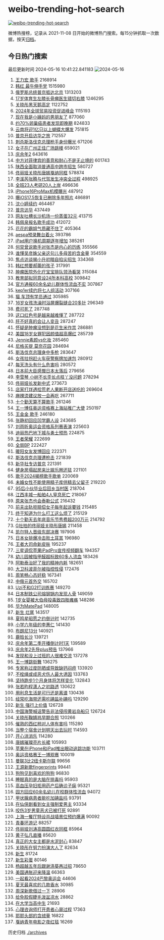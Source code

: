 # weibo-trending-hot-search

[![weibo-trending-hot-search](https://github.com/ameizi/weibo-trending-hot-search/actions/workflows/ci.yml/badge.svg)](https://github.com/ameizi/weibo-trending-hot-search/actions/workflows/ci.yml)

微博热搜榜，记录从 2021-11-08 日开始的微博热门搜索。每15分钟抓取一次数据，按天[归档](./archives)。

## 今日热门搜索

<!-- BEGIN --> 
最后更新时间 2024-05-16 10:41:22.841183 
![2024-05-16](https://imgs-storage.s3.us-east-005.backblazeb2.com/20240516/2024-05-16.png?versionId=4_z8fbbed132d73df8689c40f13_f100b5a6925d7eade_d20240516_m024122_c005_v0501010_t0038_u01715827282400) 
1. [王力宏 歌手](https://s.weibo.com/weibo?q=%E7%8E%8B%E5%8A%9B%E5%AE%8F%20%E6%AD%8C%E6%89%8B&t=31&band_rank=1&Refer=top) 2168914
1. [韩红 最牛伸手党](https://s.weibo.com/weibo?q=%E9%9F%A9%E7%BA%A2%20%E6%9C%80%E7%89%9B%E4%BC%B8%E6%89%8B%E5%85%9A&t=31&band_rank=1&Refer=top) 1515980
1. [俄罗斯总统普京抵达北京](https://s.weibo.com/weibo?q=%23%E4%BF%84%E7%BD%97%E6%96%AF%E6%80%BB%E7%BB%9F%E6%99%AE%E4%BA%AC%E6%8A%B5%E8%BE%BE%E5%8C%97%E4%BA%AC%23&t=31&band_rank=6&Refer=top) 1313203
1. [17岁体育生左膝长骨瘤医生错切右膝](https://s.weibo.com/weibo?q=%2317%E5%B2%81%E4%BD%93%E8%82%B2%E7%94%9F%E5%B7%A6%E8%86%9D%E9%95%BF%E9%AA%A8%E7%98%A4%E5%8C%BB%E7%94%9F%E9%94%99%E5%88%87%E5%8F%B3%E8%86%9D%23&t=31&band_rank=2&Refer=top) 1246295
1. [关晓彤黑天鹅高定](https://s.weibo.com/weibo?q=%23%E5%85%B3%E6%99%93%E5%BD%A4%E9%BB%91%E5%A4%A9%E9%B9%85%E9%AB%98%E5%AE%9A%23&t=31&band_rank=2&Refer=top) 1122752
1. [2024年全球贸易投资促进峰会](https://s.weibo.com/weibo?q=%232024%E5%B9%B4%E5%85%A8%E7%90%83%E8%B4%B8%E6%98%93%E6%8A%95%E8%B5%84%E4%BF%83%E8%BF%9B%E5%B3%B0%E4%BC%9A%23&t=31&band_rank=3&Refer=top) 1115193
1. [现在我是小姨妈的男朋友了](https://s.weibo.com/weibo?q=%E7%8E%B0%E5%9C%A8%E6%88%91%E6%98%AF%E5%B0%8F%E5%A7%A8%E5%A6%88%E7%9A%84%E7%94%B7%E6%9C%8B%E5%8F%8B%E4%BA%86&t=31&band_rank=31&Refer=top) 877060
1. [约70%卵巢癌患者发现即晚期](https://s.weibo.com/weibo?q=%23%E7%BA%A670%25%E5%8D%B5%E5%B7%A2%E7%99%8C%E6%82%A3%E8%80%85%E5%8F%91%E7%8E%B0%E5%8D%B3%E6%99%9A%E6%9C%9F%23&t=31&band_rank=18&Refer=top) 824833
1. [云南将迎1亿只以上蝴蝶大爆发](https://s.weibo.com/weibo?q=%23%E4%BA%91%E5%8D%97%E5%B0%86%E8%BF%8E1%E4%BA%BF%E5%8F%AA%E4%BB%A5%E4%B8%8A%E8%9D%B4%E8%9D%B6%E5%A4%A7%E7%88%86%E5%8F%91%23&t=31&band_rank=20&Refer=top) 751815
1. [普京开启访华之旅](https://s.weibo.com/weibo?q=%23%E6%99%AE%E4%BA%AC%E5%BC%80%E5%90%AF%E8%AE%BF%E5%8D%8E%E4%B9%8B%E6%97%85%23&t=31&band_rank=4&Refer=top) 712557
1. [刺杀斯洛伐克总理枪手身份曝光](https://s.weibo.com/weibo?q=%23%E5%88%BA%E6%9D%80%E6%96%AF%E6%B4%9B%E4%BC%90%E5%85%8B%E6%80%BB%E7%90%86%E6%9E%AA%E6%89%8B%E8%BA%AB%E4%BB%BD%E6%9B%9D%E5%85%89%23&t=31&band_rank=8&Refer=top) 671206
1. [女子在广州正佳广场跳楼](https://s.weibo.com/weibo?q=%23%E5%A5%B3%E5%AD%90%E5%9C%A8%E5%B9%BF%E5%B7%9E%E6%AD%A3%E4%BD%B3%E5%B9%BF%E5%9C%BA%E8%B7%B3%E6%A5%BC%23&t=31&band_rank=40&Refer=top) 659021
1. [庆余年2](https://s.weibo.com/weibo?q=%E5%BA%86%E4%BD%99%E5%B9%B42&t=31&band_rank=27&Refer=top) 643616
1. [中方对菲律宾的善意和耐心不是无止境的](https://s.weibo.com/weibo?q=%E4%B8%AD%E6%96%B9%E5%AF%B9%E8%8F%B2%E5%BE%8B%E5%AE%BE%E7%9A%84%E5%96%84%E6%84%8F%E5%92%8C%E8%80%90%E5%BF%83%E4%B8%8D%E6%98%AF%E6%97%A0%E6%AD%A2%E5%A2%83%E7%9A%84&t=31&band_rank=9&Refer=top) 601743
1. [陕西全面取消普通高中跨市招生](https://s.weibo.com/weibo?q=%23%E9%99%95%E8%A5%BF%E5%85%A8%E9%9D%A2%E5%8F%96%E6%B6%88%E6%99%AE%E9%80%9A%E9%AB%98%E4%B8%AD%E8%B7%A8%E5%B8%82%E6%8B%9B%E7%94%9F%23&t=31&band_rank=12&Refer=top) 580727
1. [佟丽娅关晓彤唐嫣戛纳同框](https://s.weibo.com/weibo?q=%23%E4%BD%9F%E4%B8%BD%E5%A8%85%E5%85%B3%E6%99%93%E5%BD%A4%E5%94%90%E5%AB%A3%E6%88%9B%E7%BA%B3%E5%90%8C%E6%A1%86%23&t=31&band_rank=7&Refer=top) 578874
1. [李溪芮张腾与代驾发生冲突全过程](https://s.weibo.com/weibo?q=%23%E6%9D%8E%E6%BA%AA%E8%8A%AE%E5%BC%A0%E8%85%BE%E4%B8%8E%E4%BB%A3%E9%A9%BE%E5%8F%91%E7%94%9F%E5%86%B2%E7%AA%81%E5%85%A8%E8%BF%87%E7%A8%8B%23&t=31&band_rank=11&Refer=top) 498925
1. [全班23人考研20人上岸](https://s.weibo.com/weibo?q=%23%E5%85%A8%E7%8F%AD23%E4%BA%BA%E8%80%83%E7%A0%9420%E4%BA%BA%E4%B8%8A%E5%B2%B8%23&t=31&band_rank=27&Refer=top) 496636
1. [iPhone16ProMax机模曝光](https://s.weibo.com/weibo?q=%23iPhone16ProMax%E6%9C%BA%E6%A8%A1%E6%9B%9D%E5%85%89%23&t=31&band_rank=17&Refer=top) 487912
1. [曝iOS17.5恢复已删除多年照片](https://s.weibo.com/weibo?q=%23%E6%9B%9DiOS17.5%E6%81%A2%E5%A4%8D%E5%B7%B2%E5%88%A0%E9%99%A4%E5%A4%9A%E5%B9%B4%E7%85%A7%E7%89%87%23&t=31&band_rank=11&Refer=top) 486891
1. [沈小婷续约](https://s.weibo.com/weibo?q=%23%E6%B2%88%E5%B0%8F%E5%A9%B7%E7%BB%AD%E7%BA%A6%23&t=31&band_rank=13&Refer=top) 464467
1. [普京访华](https://s.weibo.com/weibo?q=%23%E6%99%AE%E4%BA%AC%E8%AE%BF%E5%8D%8E%23&t=31&band_rank=8&Refer=top) 437449
1. [网友吐槽长沙机场一份蒸蛋32元](https://s.weibo.com/weibo?q=%23%E7%BD%91%E5%8F%8B%E5%90%90%E6%A7%BD%E9%95%BF%E6%B2%99%E6%9C%BA%E5%9C%BA%E4%B8%80%E4%BB%BD%E8%92%B8%E8%9B%8B32%E5%85%83%23&t=31&band_rank=8&Refer=top) 413715
1. [韩佩泉报名歌手成功](https://s.weibo.com/weibo?q=%23%E9%9F%A9%E4%BD%A9%E6%B3%89%E6%8A%A5%E5%90%8D%E6%AD%8C%E6%89%8B%E6%88%90%E5%8A%9F%23&t=31&band_rank=4&Refer=top) 412072
1. [花花的霸姐气质藏不住了](https://s.weibo.com/weibo?q=%23%E8%8A%B1%E8%8A%B1%E7%9A%84%E9%9C%B8%E5%A7%90%E6%B0%94%E8%B4%A8%E8%97%8F%E4%B8%8D%E4%BD%8F%E4%BA%86%23&t=31&band_rank=10&Refer=top) 405364
1. [aespa预录舞台着火](https://s.weibo.com/weibo?q=%23aespa%E9%A2%84%E5%BD%95%E8%88%9E%E5%8F%B0%E7%9D%80%E7%81%AB%23&t=31&band_rank=24&Refer=top) 393786
1. [iPad用户换机周期逐年增加](https://s.weibo.com/weibo?q=%23iPad%E7%94%A8%E6%88%B7%E6%8D%A2%E6%9C%BA%E5%91%A8%E6%9C%9F%E9%80%90%E5%B9%B4%E5%A2%9E%E5%8A%A0%23&t=31&band_rank=41&Refer=top) 385261
1. [何炅曾说歌手对张杰是内心的历练](https://s.weibo.com/weibo?q=%23%E4%BD%95%E7%82%85%E6%9B%BE%E8%AF%B4%E6%AD%8C%E6%89%8B%E5%AF%B9%E5%BC%A0%E6%9D%B0%E6%98%AF%E5%86%85%E5%BF%83%E7%9A%84%E5%8E%86%E7%BB%83%23&t=31&band_rank=27&Refer=top) 355566
1. [谁懂吴彦姝父亲这句儿多母苦的含金量](https://s.weibo.com/weibo?q=%E8%B0%81%E6%87%82%E5%90%B4%E5%BD%A6%E5%A7%9D%E7%88%B6%E4%BA%B2%E8%BF%99%E5%8F%A5%E5%84%BF%E5%A4%9A%E6%AF%8D%E8%8B%A6%E7%9A%84%E5%90%AB%E9%87%91%E9%87%8F&t=31&band_rank=14&Refer=top) 354559
1. [焦点访谈揭小升初暗自掐尖招生](https://s.weibo.com/weibo?q=%23%E7%84%A6%E7%82%B9%E8%AE%BF%E8%B0%88%E6%8F%AD%E5%B0%8F%E5%8D%87%E5%88%9D%E6%9A%97%E8%87%AA%E6%8E%90%E5%B0%96%E6%8B%9B%E7%94%9F%23&t=31&band_rank=15&Refer=top) 334368
1. [韩红想要郝蕾的孩子](https://s.weibo.com/weibo?q=%23%E9%9F%A9%E7%BA%A2%E6%83%B3%E8%A6%81%E9%83%9D%E8%95%BE%E7%9A%84%E5%AD%A9%E5%AD%90%23&t=31&band_rank=16&Refer=top) 317991
1. [肿瘤医院外化疗宝宝排队领汤看哭](https://s.weibo.com/weibo?q=%23%E8%82%BF%E7%98%A4%E5%8C%BB%E9%99%A2%E5%A4%96%E5%8C%96%E7%96%97%E5%AE%9D%E5%AE%9D%E6%8E%92%E9%98%9F%E9%A2%86%E6%B1%A4%E7%9C%8B%E5%93%AD%23&t=31&band_rank=17&Refer=top) 315084
1. [教育部拟同意设24所本科高校](https://s.weibo.com/weibo?q=%23%E6%95%99%E8%82%B2%E9%83%A8%E6%8B%9F%E5%90%8C%E6%84%8F%E8%AE%BE24%E6%89%80%E6%9C%AC%E7%A7%91%E9%AB%98%E6%A0%A1%23&t=31&band_rank=2&Refer=top) 309842
1. [官方通报60余名幼儿群体性流血不实](https://s.weibo.com/weibo?q=%23%E5%AE%98%E6%96%B9%E9%80%9A%E6%8A%A560%E4%BD%99%E5%90%8D%E5%B9%BC%E5%84%BF%E7%BE%A4%E4%BD%93%E6%80%A7%E6%B5%81%E8%A1%80%E4%B8%8D%E5%AE%9E%23&t=31&band_rank=2&Refer=top) 307867
1. [kep1er续约将七人组活动](https://s.weibo.com/weibo?q=%23kep1er%E7%BB%AD%E7%BA%A6%E5%B0%86%E4%B8%83%E4%BA%BA%E7%BB%84%E6%B4%BB%E5%8A%A8%23&t=31&band_rank=15&Refer=top) 307166
1. [猫 车顶有学员通过](https://s.weibo.com/weibo?q=%E7%8C%AB%20%E8%BD%A6%E9%A1%B6%E6%9C%89%E5%AD%A6%E5%91%98%E9%80%9A%E8%BF%87&t=31&band_rank=31&Refer=top) 305985
1. [16岁女孩洗澡时浴屏爆裂缝合20多针](https://s.weibo.com/weibo?q=%2316%E5%B2%81%E5%A5%B3%E5%AD%A9%E6%B4%97%E6%BE%A1%E6%97%B6%E6%B5%B4%E5%B1%8F%E7%88%86%E8%A3%82%E7%BC%9D%E5%90%8820%E5%A4%9A%E9%92%88%23&t=31&band_rank=22&Refer=top) 296349
1. [费可死了](https://s.weibo.com/weibo?q=%23%E8%B4%B9%E5%8F%AF%E6%AD%BB%E4%BA%86%23&t=31&band_rank=7&Refer=top) 287748
1. [这口红色号是越来越难懂了](https://s.weibo.com/weibo?q=%E8%BF%99%E5%8F%A3%E7%BA%A2%E8%89%B2%E5%8F%B7%E6%98%AF%E8%B6%8A%E6%9D%A5%E8%B6%8A%E9%9A%BE%E6%87%82%E4%BA%86&t=31&band_rank=20&Refer=top) 287722
1. [肝不好真的会让人变丑](https://s.weibo.com/weibo?q=%23%E8%82%9D%E4%B8%8D%E5%A5%BD%E7%9C%9F%E7%9A%84%E4%BC%9A%E8%AE%A9%E4%BA%BA%E5%8F%98%E4%B8%91%23&t=31&band_rank=37&Refer=top) 287247
1. [怀疑是肿瘤没想到是花生米作祟](https://s.weibo.com/weibo?q=%23%E6%80%80%E7%96%91%E6%98%AF%E8%82%BF%E7%98%A4%E6%B2%A1%E6%83%B3%E5%88%B0%E6%98%AF%E8%8A%B1%E7%94%9F%E7%B1%B3%E4%BD%9C%E7%A5%9F%23&t=31&band_rank=31&Refer=top) 286881
1. [美国18岁女罪犯因颜值超高爆红](https://s.weibo.com/weibo?q=%23%E7%BE%8E%E5%9B%BD18%E5%B2%81%E5%A5%B3%E7%BD%AA%E7%8A%AF%E5%9B%A0%E9%A2%9C%E5%80%BC%E8%B6%85%E9%AB%98%E7%88%86%E7%BA%A2%23&t=31&band_rank=23&Refer=top) 285739
1. [Jennie素颜vs化妆](https://s.weibo.com/weibo?q=%23Jennie%E7%B4%A0%E9%A2%9Cvs%E5%8C%96%E5%A6%86%23&t=31&band_rank=32&Refer=top) 285460
1. [尼格买提 莫奈花园](https://s.weibo.com/weibo?q=%E5%B0%BC%E6%A0%BC%E4%B9%B0%E6%8F%90%20%E8%8E%AB%E5%A5%88%E8%8A%B1%E5%9B%AD&t=31&band_rank=15&Refer=top) 284694
1. [斯洛伐克总理身中多枪](https://s.weibo.com/weibo?q=%23%E6%96%AF%E6%B4%9B%E4%BC%90%E5%85%8B%E6%80%BB%E7%90%86%E8%BA%AB%E4%B8%AD%E5%A4%9A%E6%9E%AA%23&t=31&band_rank=40&Refer=top) 283647
1. [女孩拄拐赶火车获警察牌加速包](https://s.weibo.com/weibo?q=%23%E5%A5%B3%E5%AD%A9%E6%8B%84%E6%8B%90%E8%B5%B6%E7%81%AB%E8%BD%A6%E8%8E%B7%E8%AD%A6%E5%AF%9F%E7%89%8C%E5%8A%A0%E9%80%9F%E5%8C%85%23&t=31&band_rank=10&Refer=top) 280912
1. [每天洗头有什么危害吗](https://s.weibo.com/weibo?q=%23%E6%AF%8F%E5%A4%A9%E6%B4%97%E5%A4%B4%E6%9C%89%E4%BB%80%E4%B9%88%E5%8D%B1%E5%AE%B3%E5%90%97%23&t=31&band_rank=23&Refer=top) 280572
1. [日本前大臣感慨日本太落后](https://s.weibo.com/weibo?q=%23%E6%97%A5%E6%9C%AC%E5%89%8D%E5%A4%A7%E8%87%A3%E6%84%9F%E6%85%A8%E6%97%A5%E6%9C%AC%E5%A4%AA%E8%90%BD%E5%90%8E%23&t=31&band_rank=48&Refer=top) 279656
1. [李雪琴 小树不长歪长点枝丫没问题](https://s.weibo.com/weibo?q=%E6%9D%8E%E9%9B%AA%E7%90%B4%20%E5%B0%8F%E6%A0%91%E4%B8%8D%E9%95%BF%E6%AD%AA%E9%95%BF%E7%82%B9%E6%9E%9D%E4%B8%AB%E6%B2%A1%E9%97%AE%E9%A2%98&t=31&band_rank=32&Refer=top) 278294
1. [佟丽娅长发新中式](https://s.weibo.com/weibo?q=%23%E4%BD%9F%E4%B8%BD%E5%A8%85%E9%95%BF%E5%8F%91%E6%96%B0%E4%B8%AD%E5%BC%8F%23&t=31&band_rank=43&Refer=top) 273673
1. [店家打烊遇拾荒老人果断开店送吃的](https://s.weibo.com/weibo?q=%23%E5%BA%97%E5%AE%B6%E6%89%93%E7%83%8A%E9%81%87%E6%8B%BE%E8%8D%92%E8%80%81%E4%BA%BA%E6%9E%9C%E6%96%AD%E5%BC%80%E5%BA%97%E9%80%81%E5%90%83%E7%9A%84%23&t=31&band_rank=30&Refer=top) 269604
1. [麻辣烫建议放一会再吃](https://s.weibo.com/weibo?q=%23%E9%BA%BB%E8%BE%A3%E7%83%AB%E5%BB%BA%E8%AE%AE%E6%94%BE%E4%B8%80%E4%BC%9A%E5%86%8D%E5%90%83%23&t=31&band_rank=33&Refer=top) 267711
1. [十个勤天算不算歌手](https://s.weibo.com/weibo?q=%23%E5%8D%81%E4%B8%AA%E5%8B%A4%E5%A4%A9%E7%AE%97%E4%B8%8D%E7%AE%97%E6%AD%8C%E6%89%8B%23&t=31&band_rank=33&Refer=top) 261246
1. [王一博任奥运资格赛上海站推广大使](https://s.weibo.com/weibo?q=%23%E7%8E%8B%E4%B8%80%E5%8D%9A%E4%BB%BB%E5%A5%A5%E8%BF%90%E8%B5%84%E6%A0%BC%E8%B5%9B%E4%B8%8A%E6%B5%B7%E7%AB%99%E6%8E%A8%E5%B9%BF%E5%A4%A7%E4%BD%BF%23&t=31&band_rank=29&Refer=top) 250197
1. [王金金 歌手](https://s.weibo.com/weibo?q=%E7%8E%8B%E9%87%91%E9%87%91%20%E6%AD%8C%E6%89%8B&t=31&band_rank=30&Refer=top) 246180
1. [张静初回应凹学霸人设](https://s.weibo.com/weibo?q=%E5%BC%A0%E9%9D%99%E5%88%9D%E5%9B%9E%E5%BA%94%E5%87%B9%E5%AD%A6%E9%9C%B8%E4%BA%BA%E8%AE%BE&t=31&band_rank=21&Refer=top) 243685
1. [刘雨昕奥运会资格系列赛表演](https://s.weibo.com/weibo?q=%E5%88%98%E9%9B%A8%E6%98%95%E5%A5%A5%E8%BF%90%E4%BC%9A%E8%B5%84%E6%A0%BC%E7%B3%BB%E5%88%97%E8%B5%9B%E8%A1%A8%E6%BC%94&t=31&band_rank=30&Refer=top) 225603
1. [迪丽热巴地下城与勇士预热](https://s.weibo.com/weibo?q=%23%E8%BF%AA%E4%B8%BD%E7%83%AD%E5%B7%B4%E5%9C%B0%E4%B8%8B%E5%9F%8E%E4%B8%8E%E5%8B%87%E5%A3%AB%E9%A2%84%E7%83%AD%23&t=31&band_rank=27&Refer=top) 224875
1. [王者荣耀](https://s.weibo.com/weibo?q=%E7%8E%8B%E8%80%85%E8%8D%A3%E8%80%80&t=31&band_rank=31&Refer=top) 222699
1. [全局BP](https://s.weibo.com/weibo?q=%E5%85%A8%E5%B1%80BP&t=31&band_rank=16&Refer=top) 222427
1. [暖阳女友发博回应](https://s.weibo.com/weibo?q=%23%E6%9A%96%E9%98%B3%E5%A5%B3%E5%8F%8B%E5%8F%91%E5%8D%9A%E5%9B%9E%E5%BA%94%23&t=31&band_rank=5&Refer=top) 222371
1. [斯洛伐克总理遭枪击](https://s.weibo.com/weibo?q=%23%E6%96%AF%E6%B4%9B%E4%BC%90%E5%85%8B%E6%80%BB%E7%90%86%E9%81%AD%E6%9E%AA%E5%87%BB%23&t=31&band_rank=6&Refer=top) 221839
1. [新华社专访普京](https://s.weibo.com/weibo?q=%23%E6%96%B0%E5%8D%8E%E7%A4%BE%E4%B8%93%E8%AE%BF%E6%99%AE%E4%BA%AC%23&t=31&band_rank=50&Refer=top) 221391
1. [健身房塌起房来比娱乐圈还猛](https://s.weibo.com/weibo?q=%23%E5%81%A5%E8%BA%AB%E6%88%BF%E5%A1%8C%E8%B5%B7%E6%88%BF%E6%9D%A5%E6%AF%94%E5%A8%B1%E4%B9%90%E5%9C%88%E8%BF%98%E7%8C%9B%23&t=31&band_rank=27&Refer=top) 221101
1. [歌手2024揭榜歌手歌单](https://s.weibo.com/weibo?q=%23%E6%AD%8C%E6%89%8B2024%E6%8F%AD%E6%A6%9C%E6%AD%8C%E6%89%8B%E6%AD%8C%E5%8D%95%23&t=31&band_rank=8&Refer=top) 220069
1. [未婚女性不能使用精子库供精去父留子](https://s.weibo.com/weibo?q=%23%E6%9C%AA%E5%A9%9A%E5%A5%B3%E6%80%A7%E4%B8%8D%E8%83%BD%E4%BD%BF%E7%94%A8%E7%B2%BE%E5%AD%90%E5%BA%93%E4%BE%9B%E7%B2%BE%E5%8E%BB%E7%88%B6%E7%95%99%E5%AD%90%23&t=31&band_rank=9&Refer=top) 219220
1. [95后小伙毕业后回乡当村医](https://s.weibo.com/weibo?q=%2395%E5%90%8E%E5%B0%8F%E4%BC%99%E6%AF%95%E4%B8%9A%E5%90%8E%E5%9B%9E%E4%B9%A1%E5%BD%93%E6%9D%91%E5%8C%BB%23&t=31&band_rank=10&Refer=top) 218704
1. [江西丰城一船舶4人窒息死亡](https://s.weibo.com/weibo?q=%23%E6%B1%9F%E8%A5%BF%E4%B8%B0%E5%9F%8E%E4%B8%80%E8%88%B9%E8%88%B64%E4%BA%BA%E7%AA%92%E6%81%AF%E6%AD%BB%E4%BA%A1%23&t=31&band_rank=17&Refer=top) 218067
1. [原来张杰也会泰勒公式](https://s.weibo.com/weibo?q=%23%E5%8E%9F%E6%9D%A5%E5%BC%A0%E6%9D%B0%E4%B9%9F%E4%BC%9A%E6%B3%B0%E5%8B%92%E5%85%AC%E5%BC%8F%23&t=31&band_rank=12&Refer=top) 216432
1. [前夫出轨拒赔偿女子每年起诉要钱](https://s.weibo.com/weibo?q=%23%E5%89%8D%E5%A4%AB%E5%87%BA%E8%BD%A8%E6%8B%92%E8%B5%94%E5%81%BF%E5%A5%B3%E5%AD%90%E6%AF%8F%E5%B9%B4%E8%B5%B7%E8%AF%89%E8%A6%81%E9%92%B1%23&t=31&band_rank=43&Refer=top) 215485
1. [终于知道为什么打工这么烦了](https://s.weibo.com/weibo?q=%23%E7%BB%88%E4%BA%8E%E7%9F%A5%E9%81%93%E4%B8%BA%E4%BB%80%E4%B9%88%E6%89%93%E5%B7%A5%E8%BF%99%E4%B9%88%E7%83%A6%E4%BA%86%23&t=31&band_rank=39&Refer=top) 215129
1. [十个勤天去年底音乐节秀费超200万元](https://s.weibo.com/weibo?q=%23%E5%8D%81%E4%B8%AA%E5%8B%A4%E5%A4%A9%E5%8E%BB%E5%B9%B4%E5%BA%95%E9%9F%B3%E4%B9%90%E8%8A%82%E7%A7%80%E8%B4%B9%E8%B6%85200%E4%B8%87%E5%85%83%23&t=31&band_rank=14&Refer=top) 214792
1. [G社拍的佟丽娅关晓彤唐嫣](https://s.weibo.com/weibo?q=%23G%E7%A4%BE%E6%8B%8D%E7%9A%84%E4%BD%9F%E4%B8%BD%E5%A8%85%E5%85%B3%E6%99%93%E5%BD%A4%E5%94%90%E5%AB%A3%23&t=31&band_rank=35&Refer=top) 211458
1. [凯尔特人晋级东部决赛](https://s.weibo.com/weibo?q=%23%E5%87%AF%E5%B0%94%E7%89%B9%E4%BA%BA%E6%99%8B%E7%BA%A7%E4%B8%9C%E9%83%A8%E5%86%B3%E8%B5%9B%23&t=31&band_rank=36&Refer=top) 197906
1. [日本女排爆冷击败土耳其](https://s.weibo.com/weibo?q=%23%E6%97%A5%E6%9C%AC%E5%A5%B3%E6%8E%92%E7%88%86%E5%86%B7%E5%87%BB%E8%B4%A5%E5%9C%9F%E8%80%B3%E5%85%B6%23&t=31&band_rank=37&Refer=top) 196980
1. [王者大司命新皮肤](https://s.weibo.com/weibo?q=%23%E7%8E%8B%E8%80%85%E5%A4%A7%E5%8F%B8%E5%91%BD%E6%96%B0%E7%9A%AE%E8%82%A4%23&t=31&band_rank=38&Refer=top) 195237
1. [三星调侃苹果iPadPro宣传视频翻车](https://s.weibo.com/weibo?q=%23%E4%B8%89%E6%98%9F%E8%B0%83%E4%BE%83%E8%8B%B9%E6%9E%9CiPadPro%E5%AE%A3%E4%BC%A0%E8%A7%86%E9%A2%91%E7%BF%BB%E8%BD%A6%23&t=31&band_rank=30&Refer=top) 194357
1. [幼儿园被指甲醛超标致60多人流血](https://s.weibo.com/weibo?q=%23%E5%B9%BC%E5%84%BF%E5%9B%AD%E8%A2%AB%E6%8C%87%E7%94%B2%E9%86%9B%E8%B6%85%E6%A0%87%E8%87%B460%E5%A4%9A%E4%BA%BA%E6%B5%81%E8%A1%80%23&t=31&band_rank=13&Refer=top) 183426
1. [阿勒泰治好了我的精神内耗](https://s.weibo.com/weibo?q=%23%E9%98%BF%E5%8B%92%E6%B3%B0%E6%B2%BB%E5%A5%BD%E4%BA%86%E6%88%91%E7%9A%84%E7%B2%BE%E7%A5%9E%E5%86%85%E8%80%97%23&t=31&band_rank=48&Refer=top) 182651
1. [大卫科波菲尔被指控性侵](https://s.weibo.com/weibo?q=%23%E5%A4%A7%E5%8D%AB%E7%A7%91%E6%B3%A2%E8%8F%B2%E5%B0%94%E8%A2%AB%E6%8C%87%E6%8E%A7%E6%80%A7%E4%BE%B5%23&t=31&band_rank=33&Refer=top) 172476
1. [周笔畅心态好稳](https://s.weibo.com/weibo?q=%E5%91%A8%E7%AC%94%E7%95%85%E5%BF%83%E6%80%81%E5%A5%BD%E7%A8%B3&t=31&band_rank=34&Refer=top) 167341
1. [中俄元首外交](https://s.weibo.com/weibo?q=%23%E4%B8%AD%E4%BF%84%E5%85%83%E9%A6%96%E5%A4%96%E4%BA%A4%23&t=31&band_rank=39&Refer=top) 165702
1. [Uzi不和G2打训练赛](https://s.weibo.com/weibo?q=%23Uzi%E4%B8%8D%E5%92%8CG2%E6%89%93%E8%AE%AD%E7%BB%83%E8%B5%9B%23&t=31&band_rank=18&Refer=top) 149270
1. [日本制铁公司熔钢锅内发现人骨](https://s.weibo.com/weibo?q=%23%E6%97%A5%E6%9C%AC%E5%88%B6%E9%93%81%E5%85%AC%E5%8F%B8%E7%86%94%E9%92%A2%E9%94%85%E5%86%85%E5%8F%91%E7%8E%B0%E4%BA%BA%E9%AA%A8%23&t=31&band_rank=19&Refer=top) 149059
1. [1岁女婴被大伯母投毒致四肢瘫痪](https://s.weibo.com/weibo?q=%231%E5%B2%81%E5%A5%B3%E5%A9%B4%E8%A2%AB%E5%A4%A7%E4%BC%AF%E6%AF%8D%E6%8A%95%E6%AF%92%E8%87%B4%E5%9B%9B%E8%82%A2%E7%98%AB%E7%97%AA%23&t=31&band_rank=25&Refer=top) 148286
1. [华为MatePad](https://s.weibo.com/weibo?q=%23%E5%8D%8E%E4%B8%BAMatePad%23&t=31&band_rank=20&Refer=top) 148005
1. [新生 烂尾](https://s.weibo.com/weibo?q=%E6%96%B0%E7%94%9F%20%E7%83%82%E5%B0%BE&t=31&band_rank=24&Refer=top) 143517
1. [夏鸣星昭愿之约倒计时](https://s.weibo.com/weibo?q=%23%E5%A4%8F%E9%B8%A3%E6%98%9F%E6%98%AD%E6%84%BF%E4%B9%8B%E7%BA%A6%E5%80%92%E8%AE%A1%E6%97%B6%23&t=31&band_rank=46&Refer=top) 142735
1. [小学六年级的李惠仁](https://s.weibo.com/weibo?q=%E5%B0%8F%E5%AD%A6%E5%85%AD%E5%B9%B4%E7%BA%A7%E7%9A%84%E6%9D%8E%E6%83%A0%E4%BB%81&t=31&band_rank=26&Refer=top) 141430
1. [布朗尼13分](https://s.weibo.com/weibo?q=%23%E5%B8%83%E6%9C%97%E5%B0%BC13%E5%88%86%23&t=31&band_rank=48&Refer=top) 140921
1. [鹿晗长沙](https://s.weibo.com/weibo?q=%E9%B9%BF%E6%99%97%E9%95%BF%E6%B2%99&t=31&band_rank=27&Refer=top) 139721
1. [庆余年第二季开播倒计时1天](https://s.weibo.com/weibo?q=%23%E5%BA%86%E4%BD%99%E5%B9%B4%E7%AC%AC%E4%BA%8C%E5%AD%A3%E5%BC%80%E6%92%AD%E5%80%92%E8%AE%A1%E6%97%B61%E5%A4%A9%23&t=31&band_rank=28&Refer=top) 139589
1. [庆余年2先导plus预告](https://s.weibo.com/weibo?q=%23%E5%BA%86%E4%BD%99%E5%B9%B42%E5%85%88%E5%AF%BCplus%E9%A2%84%E5%91%8A%23&t=31&band_rank=29&Refer=top) 137966
1. [发现和没上过班的人很难交流](https://s.weibo.com/weibo?q=%23%E5%8F%91%E7%8E%B0%E5%92%8C%E6%B2%A1%E4%B8%8A%E8%BF%87%E7%8F%AD%E7%9A%84%E4%BA%BA%E5%BE%88%E9%9A%BE%E4%BA%A4%E6%B5%81%23&t=31&band_rank=30&Refer=top) 137278
1. [王一博跳街舞](https://s.weibo.com/weibo?q=%23%E7%8E%8B%E4%B8%80%E5%8D%9A%E8%B7%B3%E8%A1%97%E8%88%9E%23&t=31&band_rank=31&Refer=top) 136275
1. [专家称过度防晒或导致缺钙闷痘](https://s.weibo.com/weibo?q=%23%E4%B8%93%E5%AE%B6%E7%A7%B0%E8%BF%87%E5%BA%A6%E9%98%B2%E6%99%92%E6%88%96%E5%AF%BC%E8%87%B4%E7%BC%BA%E9%92%99%E9%97%B7%E7%97%98%23&t=31&band_rank=33&Refer=top) 133920
1. [不栓绳或成恶犬伤人最大诱因](https://s.weibo.com/weibo?q=%23%E4%B8%8D%E6%A0%93%E7%BB%B3%E6%88%96%E6%88%90%E6%81%B6%E7%8A%AC%E4%BC%A4%E4%BA%BA%E6%9C%80%E5%A4%A7%E8%AF%B1%E5%9B%A0%23&t=31&band_rank=50&Refer=top) 133763
1. [坚持跑步1个月身体将怎样变化](https://s.weibo.com/weibo?q=%23%E5%9D%9A%E6%8C%81%E8%B7%91%E6%AD%A51%E4%B8%AA%E6%9C%88%E8%BA%AB%E4%BD%93%E5%B0%86%E6%80%8E%E6%A0%B7%E5%8F%98%E5%8C%96%23&t=31&band_rank=34&Refer=top) 132843
1. [张若昀程潇人之初路透](https://s.weibo.com/weibo?q=%23%E5%BC%A0%E8%8B%A5%E6%98%80%E7%A8%8B%E6%BD%87%E4%BA%BA%E4%B9%8B%E5%88%9D%E8%B7%AF%E9%80%8F%23&t=31&band_rank=48&Refer=top) 130622
1. [用利息生活是可行还是离谱](https://s.weibo.com/weibo?q=%23%E7%94%A8%E5%88%A9%E6%81%AF%E7%94%9F%E6%B4%BB%E6%98%AF%E5%8F%AF%E8%A1%8C%E8%BF%98%E6%98%AF%E7%A6%BB%E8%B0%B1%23&t=31&band_rank=35&Refer=top) 130436
1. [经常吃海带还需吃碘盐补碘吗](https://s.weibo.com/weibo?q=%23%E7%BB%8F%E5%B8%B8%E5%90%83%E6%B5%B7%E5%B8%A6%E8%BF%98%E9%9C%80%E5%90%83%E7%A2%98%E7%9B%90%E8%A1%A5%E7%A2%98%E5%90%97%23&t=31&band_rank=36&Refer=top) 129290
1. [新生 强行上价值](https://s.weibo.com/weibo?q=%E6%96%B0%E7%94%9F%20%E5%BC%BA%E8%A1%8C%E4%B8%8A%E4%BB%B7%E5%80%BC&t=31&band_rank=37&Refer=top) 126728
1. [中国海警喊话警告非法侵闯黄岩岛船只](https://s.weibo.com/weibo?q=%E4%B8%AD%E5%9B%BD%E6%B5%B7%E8%AD%A6%E5%96%8A%E8%AF%9D%E8%AD%A6%E5%91%8A%E9%9D%9E%E6%B3%95%E4%BE%B5%E9%97%AF%E9%BB%84%E5%B2%A9%E5%B2%9B%E8%88%B9%E5%8F%AA&t=31&band_rank=40&Refer=top) 126724
1. [关晓彤鞠婧祎早期合照](https://s.weibo.com/weibo?q=%23%E5%85%B3%E6%99%93%E5%BD%A4%E9%9E%A0%E5%A9%A7%E7%A5%8E%E6%97%A9%E6%9C%9F%E5%90%88%E7%85%A7%23&t=31&band_rank=38&Refer=top) 120266
1. [催熟的西红柿对人体有害吗](https://s.weibo.com/weibo?q=%23%E5%82%AC%E7%86%9F%E7%9A%84%E8%A5%BF%E7%BA%A2%E6%9F%BF%E5%AF%B9%E4%BA%BA%E4%BD%93%E6%9C%89%E5%AE%B3%E5%90%97%23&t=31&band_rank=49&Refer=top) 115280
1. [当整个宿舍计划明天出去玩时](https://s.weibo.com/weibo?q=%23%E5%BD%93%E6%95%B4%E4%B8%AA%E5%AE%BF%E8%88%8D%E8%AE%A1%E5%88%92%E6%98%8E%E5%A4%A9%E5%87%BA%E5%8E%BB%E7%8E%A9%E6%97%B6%23&t=31&band_rank=45&Refer=top) 114593
1. [开心消消乐](https://s.weibo.com/weibo?q=%23%E5%BC%80%E5%BF%83%E6%B6%88%E6%B6%88%E4%B9%90%23&t=31&band_rank=27&Refer=top) 114280
1. [唐嫣璀璨亮片长裙](https://s.weibo.com/weibo?q=%23%E5%94%90%E5%AB%A3%E7%92%80%E7%92%A8%E4%BA%AE%E7%89%87%E9%95%BF%E8%A3%99%23&t=31&band_rank=39&Refer=top) 105993
1. [苹果在iPhone和iPad推出眼动追踪功能](https://s.weibo.com/weibo?q=%23%E8%8B%B9%E6%9E%9C%E5%9C%A8iPhone%E5%92%8CiPad%E6%8E%A8%E5%87%BA%E7%9C%BC%E5%8A%A8%E8%BF%BD%E8%B8%AA%E5%8A%9F%E8%83%BD%23&t=31&band_rank=50&Refer=top) 103711
1. [奥运资格赛王一博观赛](https://s.weibo.com/weibo?q=%23%E5%A5%A5%E8%BF%90%E8%B5%84%E6%A0%BC%E8%B5%9B%E7%8E%8B%E4%B8%80%E5%8D%9A%E8%A7%82%E8%B5%9B%23&t=31&band_rank=40&Refer=top) 100019
1. [曼联3比2纽卡斯尔联](https://s.weibo.com/weibo?q=%23%E6%9B%BC%E8%81%943%E6%AF%942%E7%BA%BD%E5%8D%A1%E6%96%AF%E5%B0%94%E8%81%94%23&t=31&band_rank=44&Refer=top) 99656
1. [王源新歌fingerprints](https://s.weibo.com/weibo?q=%23%E7%8E%8B%E6%BA%90%E6%96%B0%E6%AD%8Cfingerprints%23&t=31&band_rank=41&Refer=top) 99441
1. [狗狗见到喜欢的狗狗](https://s.weibo.com/weibo?q=%E7%8B%97%E7%8B%97%E8%A7%81%E5%88%B0%E5%96%9C%E6%AC%A2%E7%9A%84%E7%8B%97%E7%8B%97&t=31&band_rank=42&Refer=top) 96830
1. [睡眠真的是大脑在排毒吗](https://s.weibo.com/weibo?q=%23%E7%9D%A1%E7%9C%A0%E7%9C%9F%E7%9A%84%E6%98%AF%E5%A4%A7%E8%84%91%E5%9C%A8%E6%8E%92%E6%AF%92%E5%90%97%23&t=31&band_rank=40&Refer=top) 95903
1. [高血压孕妇拒用药产后确诊子痫](https://s.weibo.com/weibo?q=%23%E9%AB%98%E8%A1%80%E5%8E%8B%E5%AD%95%E5%A6%87%E6%8B%92%E7%94%A8%E8%8D%AF%E4%BA%A7%E5%90%8E%E7%A1%AE%E8%AF%8A%E5%AD%90%E7%97%AB%23&t=31&band_rank=43&Refer=top) 95321
1. [园方回应60余名幼儿在校群体性流血](https://s.weibo.com/weibo?q=%23%E5%9B%AD%E6%96%B9%E5%9B%9E%E5%BA%9460%E4%BD%99%E5%90%8D%E5%B9%BC%E5%84%BF%E5%9C%A8%E6%A0%A1%E7%BE%A4%E4%BD%93%E6%80%A7%E6%B5%81%E8%A1%80%23&t=31&band_rank=44&Refer=top) 94072
1. [甲状腺病患者能吃加碘盐吗](https://s.weibo.com/weibo?q=%23%E7%94%B2%E7%8A%B6%E8%85%BA%E7%97%85%E6%82%A3%E8%80%85%E8%83%BD%E5%90%83%E5%8A%A0%E7%A2%98%E7%9B%90%E5%90%97%23&t=31&band_rank=32&Refer=top) 93791
1. [在仙侠剧看到女主强制爱男主](https://s.weibo.com/weibo?q=%23%E5%9C%A8%E4%BB%99%E4%BE%A0%E5%89%A7%E7%9C%8B%E5%88%B0%E5%A5%B3%E4%B8%BB%E5%BC%BA%E5%88%B6%E7%88%B1%E7%94%B7%E4%B8%BB%23&t=31&band_rank=48&Refer=top) 93334
1. [咬伤3岁男童恶犬已被打死](https://s.weibo.com/weibo?q=%23%E5%92%AC%E4%BC%A43%E5%B2%81%E7%94%B7%E7%AB%A5%E6%81%B6%E7%8A%AC%E5%B7%B2%E8%A2%AB%E6%89%93%E6%AD%BB%23&t=31&band_rank=45&Refer=top) 92891
1. [上海一餐厅特设肖战墙景位预约爆满](https://s.weibo.com/weibo?q=%23%E4%B8%8A%E6%B5%B7%E4%B8%80%E9%A4%90%E5%8E%85%E7%89%B9%E8%AE%BE%E8%82%96%E6%88%98%E5%A2%99%E6%99%AF%E4%BD%8D%E9%A2%84%E7%BA%A6%E7%88%86%E6%BB%A1%23&t=31&band_rank=46&Refer=top) 90092
1. [青春环游记](https://s.weibo.com/weibo?q=%E9%9D%92%E6%98%A5%E7%8E%AF%E6%B8%B8%E8%AE%B0&t=31&band_rank=47&Refer=top) 88257
1. [佟丽娅刘涛高圆圆红衣同框](https://s.weibo.com/weibo?q=%23%E4%BD%9F%E4%B8%BD%E5%A8%85%E5%88%98%E6%B6%9B%E9%AB%98%E5%9C%86%E5%9C%86%E7%BA%A2%E8%A1%A3%E5%90%8C%E6%A1%86%23&t=31&band_rank=37&Refer=top) 85964
1. [黄子弘凡直播](https://s.weibo.com/weibo?q=%E9%BB%84%E5%AD%90%E5%BC%98%E5%87%A1%E7%9B%B4%E6%92%AD&t=31&band_rank=48&Refer=top) 85620
1. [真正的大女主都是水泥封心](https://s.weibo.com/weibo?q=%23%E7%9C%9F%E6%AD%A3%E7%9A%84%E5%A4%A7%E5%A5%B3%E4%B8%BB%E9%83%BD%E6%98%AF%E6%B0%B4%E6%B3%A5%E5%B0%81%E5%BF%83%23&t=31&band_rank=49&Refer=top) 83847
1. [关晓彤在努力扮演大人了](https://s.weibo.com/weibo?q=%23%E5%85%B3%E6%99%93%E5%BD%A4%E5%9C%A8%E5%8A%AA%E5%8A%9B%E6%89%AE%E6%BC%94%E5%A4%A7%E4%BA%BA%E4%BA%86%23&t=31&band_rank=36&Refer=top) 82634
1. [新生](https://s.weibo.com/weibo?q=%E6%96%B0%E7%94%9F&t=31&band_rank=50&Refer=top) 81724
1. [新生彩蛋](https://s.weibo.com/weibo?q=%E6%96%B0%E7%94%9F%E5%BD%A9%E8%9B%8B&t=31&band_rank=40&Refer=top) 80146
1. [杨超越五年后跟谢涤葵再过招](https://s.weibo.com/weibo?q=%23%E6%9D%A8%E8%B6%85%E8%B6%8A%E4%BA%94%E5%B9%B4%E5%90%8E%E8%B7%9F%E8%B0%A2%E6%B6%A4%E8%91%B5%E5%86%8D%E8%BF%87%E6%8B%9B%23&t=31&band_rank=34&Refer=top) 78650
1. [美国通胀迎来降温](https://s.weibo.com/weibo?q=%23%E7%BE%8E%E5%9B%BD%E9%80%9A%E8%83%80%E8%BF%8E%E6%9D%A5%E9%99%8D%E6%B8%A9%23&t=31&band_rank=47&Refer=top) 66363
1. [一起看2024巴黎奥运会](https://s.weibo.com/weibo?q=%23%E4%B8%80%E8%B5%B7%E7%9C%8B2024%E5%B7%B4%E9%BB%8E%E5%A5%A5%E8%BF%90%E4%BC%9A%23&t=31&band_rank=47&Refer=top) 44606
1. [夏天最喜欢的几款香水](https://s.weibo.com/weibo?q=%E5%A4%8F%E5%A4%A9%E6%9C%80%E5%96%9C%E6%AC%A2%E7%9A%84%E5%87%A0%E6%AC%BE%E9%A6%99%E6%B0%B4&t=31&band_rank=46&Refer=top) 30985
1. [周深新歌借过一下](https://s.weibo.com/weibo?q=%23%E5%91%A8%E6%B7%B1%E6%96%B0%E6%AD%8C%E5%80%9F%E8%BF%87%E4%B8%80%E4%B8%8B%23&t=31&band_rank=45&Refer=top) 28906
1. [给免胶假睫毛泼盆凉水](https://s.weibo.com/weibo?q=%E7%BB%99%E5%85%8D%E8%83%B6%E5%81%87%E7%9D%AB%E6%AF%9B%E6%B3%BC%E7%9B%86%E5%87%89%E6%B0%B4&t=31&band_rank=50&Refer=top) 28862
1. [在大学当高中生](https://s.weibo.com/weibo?q=%23%E5%9C%A8%E5%A4%A7%E5%AD%A6%E5%BD%93%E9%AB%98%E4%B8%AD%E7%94%9F%23&t=31&band_rank=50&Refer=top) 21693
1. [心理咨询师打开患者心扉过程](https://s.weibo.com/weibo?q=%E5%BF%83%E7%90%86%E5%92%A8%E8%AF%A2%E5%B8%88%E6%89%93%E5%BC%80%E6%82%A3%E8%80%85%E5%BF%83%E6%89%89%E8%BF%87%E7%A8%8B&t=31&band_rank=49&Refer=top) 17363
1. [耶耶头部的含绒量](https://s.weibo.com/weibo?q=%E8%80%B6%E8%80%B6%E5%A4%B4%E9%83%A8%E7%9A%84%E5%90%AB%E7%BB%92%E9%87%8F&t=31&band_rank=50&Refer=top) 16822
1. [戛纳青年电影之夜红毯](https://s.weibo.com/weibo?q=%E6%88%9B%E7%BA%B3%E9%9D%92%E5%B9%B4%E7%94%B5%E5%BD%B1%E4%B9%8B%E5%A4%9C%E7%BA%A2%E6%AF%AF&t=31&band_rank=46&Refer=top) 16269
<!-- END -->

历史归档 [./archives](./archives)

